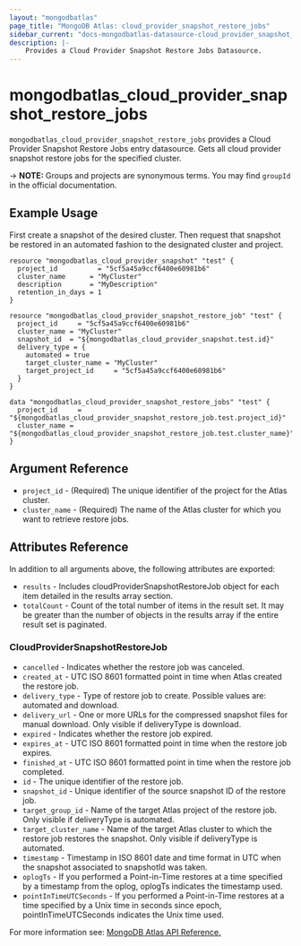 ```yaml
---
layout: "mongodbatlas"
page_title: "MongoDB Atlas: cloud_provider_snapshot_restore_jobs"
sidebar_current: "docs-mongodbatlas-datasource-cloud_provider_snapshot_restore_jobs"
description: |-
    Provides a Cloud Provider Snapshot Restore Jobs Datasource.
---
```


# mongodbatlas_cloud_provider_snapshot_restore_jobs

`mongodbatlas_cloud_provider_snapshot_restore_jobs` provides a Cloud Provider Snapshot Restore Jobs entry datasource. Gets all cloud provider snapshot restore jobs for the specified cluster.

-> **NOTE:** Groups and projects are synonymous terms. You may find `groupId` in the official documentation.

## Example Usage
First create a snapshot of the desired cluster. Then request that snapshot be restored in an automated fashion to the designated cluster and project.

```hcl
resource "mongodbatlas_cloud_provider_snapshot" "test" {
  project_id          = "5cf5a45a9ccf6400e60981b6"
  cluster_name      = "MyCluster"
  description       = "MyDescription"
  retention_in_days = 1
}

resource "mongodbatlas_cloud_provider_snapshot_restore_job" "test" {
  project_id     = "5cf5a45a9ccf6400e60981b6"
  cluster_name = "MyCluster"
  snapshot_id  = "${mongodbatlas_cloud_provider_snapshot.test.id}"
  delivery_type = {
    automated = true
    target_cluster_name = "MyCluster"
    target_project_id     = "5cf5a45a9ccf6400e60981b6"
  }
}

data "mongodbatlas_cloud_provider_snapshot_restore_jobs" "test" {
  project_id     = "${mongodbatlas_cloud_provider_snapshot_restore_job.test.project_id}"
  cluster_name = "${mongodbatlas_cloud_provider_snapshot_restore_job.test.cluster_name}"
}
```

## Argument Reference

* `project_id` - (Required) The unique identifier of the project for the Atlas cluster.
* `cluster_name` - (Required) The name of the Atlas cluster for which you want to retrieve restore jobs.

## Attributes Reference

In addition to all arguments above, the following attributes are exported:

* `results` - Includes cloudProviderSnapshotRestoreJob object for each item detailed in the results array section.
* `totalCount` - Count of the total number of items in the result set. It may be greater than the number of objects in the results array if the entire result set is paginated.

### CloudProviderSnapshotRestoreJob

* `cancelled` -	Indicates whether the restore job was canceled.
* `created_at` -	UTC ISO 8601 formatted point in time when Atlas created the restore job.
* `delivery_type` - Type of restore job to create. Possible values are: automated and download.
* `delivery_url` -	One or more URLs for the compressed snapshot files for manual download. Only visible if deliveryType is download.
* `expired` -	Indicates whether the restore job expired.
* `expires_at` -	UTC ISO 8601 formatted point in time when the restore job expires.
* `finished_at` -	UTC ISO 8601 formatted point in time when the restore job completed.
* `id` -	The unique identifier of the restore job.
* `snapshot_id` -	Unique identifier of the source snapshot ID of the restore job.
* `target_group_id` -	Name of the target Atlas project of the restore job. Only visible if deliveryType is automated.
* `target_cluster_name` -	Name of the target Atlas cluster to which the restore job restores the snapshot. Only visible if deliveryType is automated.
* `timestamp` - Timestamp in ISO 8601 date and time format in UTC when the snapshot associated to snapshotId was taken.
* `oplogTs` - If you performed a Point-in-Time restores at a time specified by a timestamp from the oplog, oplogTs indicates the timestamp used.
* `pointInTimeUTCSeconds` - If you performed a Point-in-Time restores at a time specified by a Unix time in seconds since epoch, pointInTimeUTCSeconds indicates the Unix time used.


For more information see: [MongoDB Atlas API Reference.](https://docs.atlas.mongodb.com/reference/api/cloud-provider-snapshot-restore-jobs-get-all/)